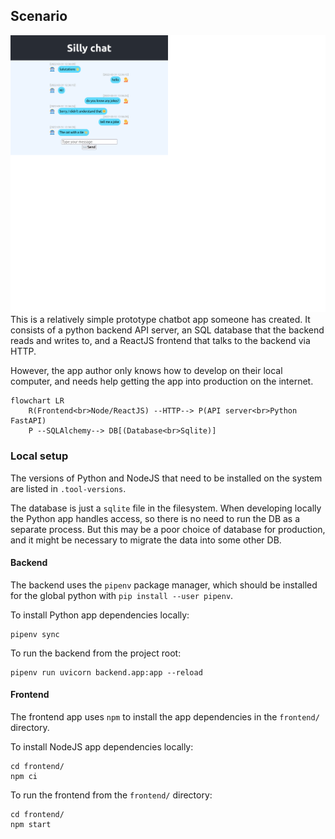 ## Scenario
![screenshot.png](screenshot.png)
This is a relatively simple prototype chatbot app someone has created.
It consists of a python backend API server,
an SQL database that the backend reads and writes to,
and a ReactJS frontend that talks to the backend via HTTP.

However, the app author only knows how to develop on their local computer,
and needs help getting the app into production on the internet. 

```mermaid
flowchart LR
    R(Frontend<br>Node/ReactJS) --HTTP--> P(API server<br>Python FastAPI) 
    P --SQLAlchemy--> DB[(Database<br>Sqlite)]
```

### Local setup
The versions of Python and NodeJS that need to be installed on the system are listed in `.tool-versions`.

The database is just a `sqlite` file in the filesystem.
When developing locally the Python app handles access, so there is no need to run the DB as a separate process.
But this may be a poor choice of database for production,
and it might be necessary to migrate the data into some other DB.

#### Backend
The backend uses the `pipenv` package manager, which should be installed for the global python with `pip install --user pipenv`.

To install Python app dependencies locally:
```shell
pipenv sync
```

To run the backend from the project root:
```shell
pipenv run uvicorn backend.app:app --reload
```

#### Frontend
The frontend app uses `npm` to install the app dependencies in the `frontend/` directory.

To install NodeJS app dependencies locally:
```shell
cd frontend/
npm ci
```

To run the frontend from the `frontend/` directory:
```shell
cd frontend/
npm start
```
